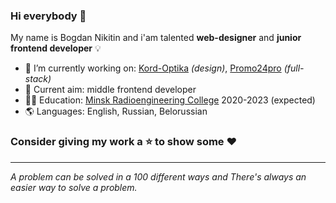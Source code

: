 ### Hi everybody 👋
My name is Bogdan Nikitin and i'am talented **web-designer** and **junior frontend developer** 💡
* 🔭 I’m currently working on: [Kord-Optika](https://kord-optika.ru/) *(design)*, [Promo24pro](https://promo24pro.com) *(full-stack)*
* 🎯 Current aim: middle frontend developer
* 👨‍🎓 Education: [Minsk Radioengineering College](https://promo24pro.com) 2020-2023 (expected)
* 🌎 Languages: English, Russian, Belorussian

### Consider giving my work a ⭐ to show some ❤️
---
*A problem can be solved in a 100 different ways and There's always an easier way to solve a problem.*
